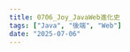 ```yaml
---
title: 0706_Joy_JavaWeb進化史
tags: ["Java", "後端", "Web"]
date: "2025-07-06"
---
```


<script setup lang="ts">
  import {ref} from 'vue';
  const canvaData = ref({
    src: 'https://www.canva.com/design/DAGpwh_3LtQ/vmSdgyTxsZYhMepiUvo32A/view?embed',
    title: 'Java Web 進化史',
    author: 'Joy',
    createdDate: '2025-07-06',
  })

  <div style="position: relative; width: 100%; height: 0; padding-top: 56.2500%;
 padding-bottom: 0; box-shadow: 0 2px 8px 0 rgba(63,69,81,0.16); margin-top: 1.6em; margin-bottom: 0.9em; overflow: hidden;
 border-radius: 8px; will-change: transform;">
  <iframe loading="lazy" style="position: absolute; width: 100%; height: 100%; top: 0; left: 0; border: none; padding: 0;margin: 0;"
    src="https://www.canva.com/design/DAGpwh_3LtQ/vmSdgyTxsZYhMepiUvo32A/view?embed" allowfullscreen="allowfullscreen" allow="fullscreen">
  </iframe>
</div>
</script>

<CanvaPPT v-bind="canvaData" />
